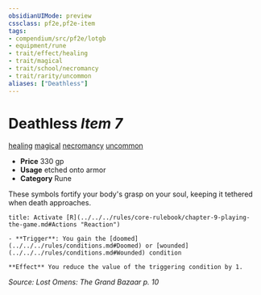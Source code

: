 ```yaml
---
obsidianUIMode: preview
cssclass: pf2e,pf2e-item
tags:
- compendium/src/pf2e/lotgb
- equipment/rune
- trait/effect/healing
- trait/magical
- trait/school/necromancy
- trait/rarity/uncommon
aliases: ["Deathless"]
---
```

# Deathless *Item 7*  
[healing](healing.md)  [magical](magical.md)  [necromancy](necromancy.md)  [uncommon](uncommon.md)  

- **Price** 330 gp
- **Usage** etched onto armor
- **Category** Rune

These symbols fortify your body's grasp on your soul, keeping it tethered when death approaches.

```ad-embed-ability
title: Activate [R](../../../rules/core-rulebook/chapter-9-playing-the-game.md#Actions "Reaction")

- **Trigger**: You gain the [doomed](../../../rules/conditions.md#Doomed) or [wounded](../../../rules/conditions.md#Wounded) condition

**Effect** You reduce the value of the triggering condition by 1.
```

*Source: Lost Omens: The Grand Bazaar p. 10*
